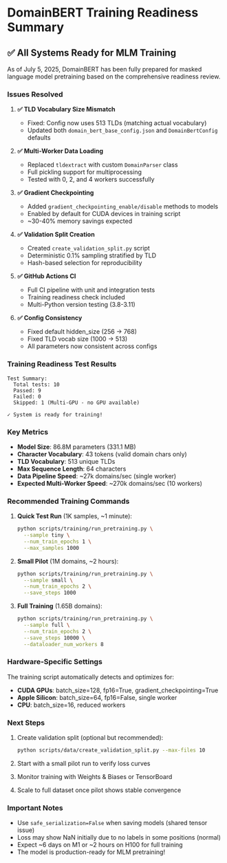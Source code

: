 # DomainBERT Training Readiness Summary

## ✅ All Systems Ready for MLM Training

As of July 5, 2025, DomainBERT has been fully prepared for masked language model pretraining based on the comprehensive readiness review.

### Issues Resolved

1. **✅ TLD Vocabulary Size Mismatch**
   - Fixed: Config now uses 513 TLDs (matching actual vocabulary)
   - Updated both `domain_bert_base_config.json` and `DomainBertConfig` defaults

2. **✅ Multi-Worker Data Loading**
   - Replaced `tldextract` with custom `DomainParser` class
   - Full pickling support for multiprocessing
   - Tested with 0, 2, and 4 workers successfully

3. **✅ Gradient Checkpointing**
   - Added `gradient_checkpointing_enable/disable` methods to models
   - Enabled by default for CUDA devices in training script
   - ~30-40% memory savings expected

4. **✅ Validation Split Creation**
   - Created `create_validation_split.py` script
   - Deterministic 0.1% sampling stratified by TLD
   - Hash-based selection for reproducibility

5. **✅ GitHub Actions CI**
   - Full CI pipeline with unit and integration tests
   - Training readiness check included
   - Multi-Python version testing (3.8-3.11)

6. **✅ Config Consistency**
   - Fixed default hidden_size (256 → 768)
   - Fixed TLD vocab size (1000 → 513)
   - All parameters now consistent across configs

### Training Readiness Test Results

```
Test Summary:
  Total tests: 10
  Passed: 9
  Failed: 0
  Skipped: 1 (Multi-GPU - no GPU available)

✓ System is ready for training!
```

### Key Metrics

- **Model Size**: 86.8M parameters (331.1 MB)
- **Character Vocabulary**: 43 tokens (valid domain chars only)
- **TLD Vocabulary**: 513 unique TLDs
- **Max Sequence Length**: 64 characters
- **Data Pipeline Speed**: ~27k domains/sec (single worker)
- **Expected Multi-Worker Speed**: ~270k domains/sec (10 workers)

### Recommended Training Commands

1. **Quick Test Run** (1K samples, ~1 minute):
   ```bash
   python scripts/training/run_pretraining.py \
     --sample tiny \
     --num_train_epochs 1 \
     --max_samples 1000
   ```

2. **Small Pilot** (1M domains, ~2 hours):
   ```bash
   python scripts/training/run_pretraining.py \
     --sample small \
     --num_train_epochs 2 \
     --save_steps 1000
   ```

3. **Full Training** (1.65B domains):
   ```bash
   python scripts/training/run_pretraining.py \
     --sample full \
     --num_train_epochs 2 \
     --save_steps 10000 \
     --dataloader_num_workers 8
   ```

### Hardware-Specific Settings

The training script automatically detects and optimizes for:
- **CUDA GPUs**: batch_size=128, fp16=True, gradient_checkpointing=True
- **Apple Silicon**: batch_size=64, fp16=False, single worker
- **CPU**: batch_size=16, reduced workers

### Next Steps

1. Create validation split (optional but recommended):
   ```bash
   python scripts/data/create_validation_split.py --max-files 10
   ```

2. Start with a small pilot run to verify loss curves

3. Monitor training with Weights & Biases or TensorBoard

4. Scale to full dataset once pilot shows stable convergence

### Important Notes

- Use `safe_serialization=False` when saving models (shared tensor issue)
- Loss may show NaN initially due to no labels in some positions (normal)
- Expect ~6 days on M1 or ~2 hours on H100 for full training
- The model is production-ready for MLM pretraining!
